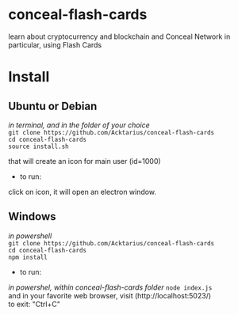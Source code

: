 # conceal-flash-cards
learn about cryptocurrency and blockchain and Conceal Network in particular, using Flash Cards

# Install 
## Ubuntu or Debian
*in terminal, and in the folder of your choice*  
`git clone https://github.com/Acktarius/conceal-flash-cards`  
`cd conceal-flash-cards`  
`source install.sh`  

that will create an icon for main user (id=1000)

* to run:

click on icon, it will open an electron window.  

## Windows
*in powershell*    
`git clone https://github.com/Acktarius/conceal-flash-cards`  
`cd conceal-flash-cards`  
`npm install`  

* to run:  

*in powershel, within conceal-flash-cards folder*
`node index.js`  
and in your favorite web browser, visit (http://localhost:5023/)  
to exit:
"Ctrl+C"  